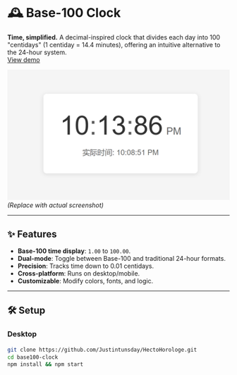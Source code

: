 # 🕰️ Base-100 Clock 

**Time, simplified.** A decimal-inspired clock that divides each day into 100 "centidays" (1 centiday = 14.4 minutes), offering an intuitive alternative to the 24-hour system.  
<a href="Base_100_Clock.html" target="_blank">View demo</a>

![Demo Screenshot](demo.png) *(Replace with actual screenshot)*  

---

## ✨ Features  
- **Base-100 time display**: `1.00` to `100.00`.  
- **Dual-mode**: Toggle between Base-100 and traditional 24-hour formats.  
- **Precision**: Tracks time down to 0.01 centidays.  
- **Cross-platform**: Runs on desktop/mobile.  
- **Customizable**: Modify colors, fonts, and logic.  

---

## 🛠️ Setup  

### Desktop  
```bash
git clone https://github.com/Justintunsday/HectoHorologe.git 
cd base100-clock  
npm install && npm start
